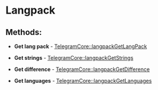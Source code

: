 # Langpack

## Methods:

* **Get lang pack** - [TelegramCore::langpackGetLangPack](methods/getlangpack.md)

* **Get strings** - [TelegramCore::langpackGetStrings](methods/getstrings.md)

* **Get difference** - [TelegramCore::langpackGetDifference](methods/getdifference.md)

* **Get languages** - [TelegramCore::langpackGetLanguages](methods/getlanguages.md)

